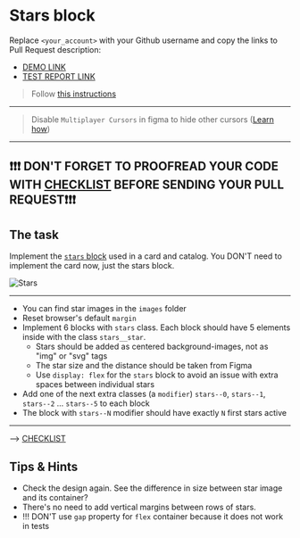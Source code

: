 # Stars block
Replace `<your_account>` with your Github username and copy the links to Pull Request description:
- [DEMO LINK](https://kostya-stasenko.github.io/layout_stars/)
- [TEST REPORT LINK](https://kostya-stasenko.github.io/layout_stars/report/html_report/)

> Follow [this instructions](https://mate-academy.github.io/layout_task-guideline)
___

> Disable `Multiplayer Cursors` in figma to hide other cursors ([Learn how](https://mate-academy.github.io/layout_task-guideline/figma.html#multiplayer-cursors))
___

## ❗️❗️❗️ DON'T FORGET TO PROOFREAD YOUR CODE WITH [CHECKLIST](https://github.com/mate-academy/layout_stars/blob/master/checklist.md) BEFORE SENDING YOUR PULL REQUEST❗️❗️❗️

## The task
Implement the [`stars` block](https://www.figma.com/file/EIBkG1dy1jnK88YPO34Qir/Moyo-Catalog-updated) used in a card and catalog.
You DON'T need to implement the card now, just the stars block.

![Stars](./reference/stars.png)
___
- You can find star images in the `images` folder
- Reset browser's default `margin`
- Implement 6 blocks with `stars` class. Each block should have 5 elements inside with the class `stars__star`.
  - Stars should be added as centered background-images, not as "img" or "svg" tags
  - The star size and the distance should be taken from Figma
  - Use `display: flex` for the `stars` block to avoid an issue with extra spaces between individual stars
- Add one of the next extra classes (a `modifier`) `stars--0`, `stars--1`, `stars--2` ... `stars--5` to each block
- The block with `stars--N` modifier should have exactly `N` first stars active

---
--> [CHECKLIST](https://github.com/mate-academy/layout_stars/blob/master/checklist.md)

## Tips & Hints
- Check the design again. See the difference in size between star image and its
container?
- There's no need to add vertical margins between rows of stars.
- !!! DON'T use `gap` property for `flex` container because it does not work in tests
